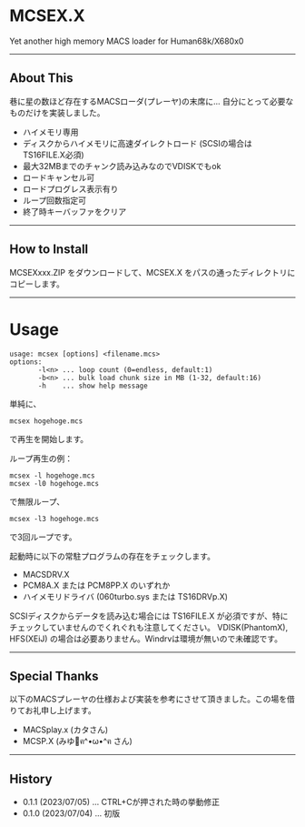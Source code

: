 # MCSEX.X

Yet another high memory MACS loader for Human68k/X680x0

---

## About This

巷に星の数ほど存在するMACSローダ(プレーヤ)の末席に... 自分にとって必要なものだけを実装しました。

 - ハイメモリ専用
 - ディスクからハイメモリに高速ダイレクトロード (SCSIの場合は TS16FILE.X必須)
 - 最大32MBまでのチャンク読み込みなのでVDISKでもok
 - ロードキャンセル可
 - ロードプログレス表示有り
 - ループ回数指定可
 - 終了時キーバッファをクリア

---

## How to Install

MCSEXxxx.ZIP をダウンロードして、MCSEX.X をパスの通ったディレクトリにコピーします。

---

# Usage

    usage: mcsex [options] <filename.mcs>
    options:
           -l<n> ... loop count (0=endless, default:1)
           -b<n> ... bulk load chunk size in MB (1-32, default:16)
           -h    ... show help message

単純に、

    mcsex hogehoge.mcs

で再生を開始します。

ループ再生の例：

    mcsex -l hogehoge.mcs
    mcsex -l0 hogehoge.mcs

で無限ループ、

    mcsex -l3 hogehoge.mcs

で3回ループです。


起動時に以下の常駐プログラムの存在をチェックします。
 - MACSDRV.X
 - PCM8A.X または PCM8PP.X のいずれか
 - ハイメモリドライバ (060turbo.sys または TS16DRVp.X)

SCSIディスクからデータを読み込む場合には TS16FILE.X が必須ですが、特にチェックしていませんのでくれぐれも注意してください。
VDISK(PhantomX), HFS(XEiJ) の場合は必要ありません。Windrvは環境が無いので未確認です。

---

## Special Thanks

以下のMACSプレーヤの仕様および実装を参考にさせて頂きました。この場を借りてお礼申し上げます。

- MACSplay.x (カタさん)
- MCSP.X (みゆ🌹ฅ^•ω•^ฅ さん)

---

## History

* 0.1.1 (2023/07/05) ... CTRL+Cが押された時の挙動修正
* 0.1.0 (2023/07/04) ... 初版
